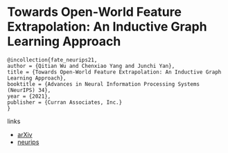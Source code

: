 # Towards Open-World Feature Extrapolation: An Inductive Graph Learning Approach

```
@incollection{fate_neurips21,
author = {Qitian Wu and Chenxiao Yang and Junchi Yan},
title = {Towards Open-World Feature Extrapolation: An Inductive Graph Learning Approach},
booktitle = {Advances in Neural Information Processing Systems (NeurIPS) 34},
year = {2021},
publisher = {Curran Associates, Inc.}
}
```

links
- [arXiv](https://arxiv.org/abs/2110.04514)
- [neurips](https://neurips.cc/Conferences/2021/ScheduleMultitrack?event=28213)

